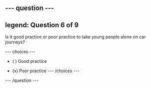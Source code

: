 --- question ---
---
legend: Question 6 of 9
---

Is it good practice or poor practice to take young people alone on car journeys?

--- choices ---
- ( ) Good practice

- (x) Poor practice
--- /choices ---

--- /question ---
